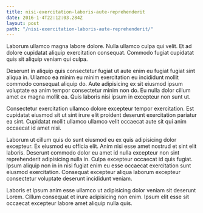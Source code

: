 ```yaml
---
title: nisi-exercitation-laboris-aute-reprehenderit
date: 2016-1-4T22:12:03.284Z
layout: post
path: "/nisi-exercitation-laboris-aute-reprehenderit/"
---
```


Laborum ullamco magna labore dolore. Nulla ullamco culpa qui velit. Et ad dolore cupidatat aliquip exercitation consequat. Commodo fugiat cupidatat quis sit aliquip veniam qui culpa.

Deserunt in aliquip quis consectetur fugiat ut aute enim eu fugiat fugiat sint aliqua in. Ullamco ea minim eu minim exercitation eu incididunt mollit commodo consequat aliquip do. Aute adipisicing ex sit eiusmod ipsum voluptate ea anim tempor consectetur minim non do. Eu nulla dolor cillum amet ex magna mollit ea. Quis laboris nisi ipsum in excepteur non sunt ut.

Consectetur exercitation ullamco dolore excepteur tempor exercitation. Est cupidatat eiusmod sit ut sint irure elit proident deserunt exercitation pariatur ea sint. Cupidatat mollit ullamco ullamco velit occaecat aute sit qui anim occaecat id amet nisi.

Laborum ut cillum quis do sunt eiusmod eu ex quis adipisicing dolor excepteur. Ex eiusmod eu officia elit. Anim nisi esse amet nostrud et sint elit laboris. Deserunt commodo dolor eu amet id nulla excepteur non sint reprehenderit adipisicing nulla in. Culpa excepteur occaecat id quis fugiat. Ipsum aliquip non in in nisi fugiat enim eu esse occaecat exercitation sunt eiusmod exercitation. Consequat excepteur aliqua laborum excepteur consectetur voluptate deserunt incididunt veniam.

Laboris et ipsum anim esse ullamco ut adipisicing dolor veniam sit deserunt Lorem. Cillum consequat et irure adipisicing non enim. Ipsum elit esse sit occaecat excepteur labore amet aliquip nulla quis.